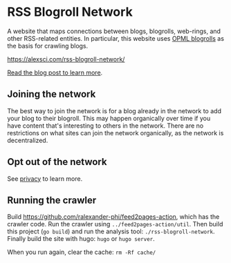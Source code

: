 # RSS Blogroll Network

A website that maps connections between blogs, blogrolls, web-rings, and other RSS-related entities.
In particular, this website uses [OPML blogrolls](https://opml.org/blogroll.opml) as the basis for crawling blogs.

https://alexsci.com/rss-blogroll-network/

[Read the blog post to learn more](https://alexsci.com/blog/blogroll-network/).


## Joining the network

The best way to join the network is for a blog already in the network to add your blog to their blogroll.
This may happen organically over time if you have content that's interesting to others in the network.
There are no restrictions on what sites can join the network organically, as the network is decentralized.


## Opt out of the network

See [privacy](https://alexsci.com/rss-blogroll-network/privacy/#opt-outs-for-the-crawler) to learn more.


## Running the crawler

Build https://github.com/ralexander-phi/feed2pages-action, which has the crawler code.
Run the crawler using `../feed2pages-action/util`.
Then build this project (`go build`) and run the analysis tool: `./rss-blogroll-network`.
Finally build the site with hugo: `hugo` or `hugo server`.

When you run again, clear the cache: `rm -Rf cache/`

